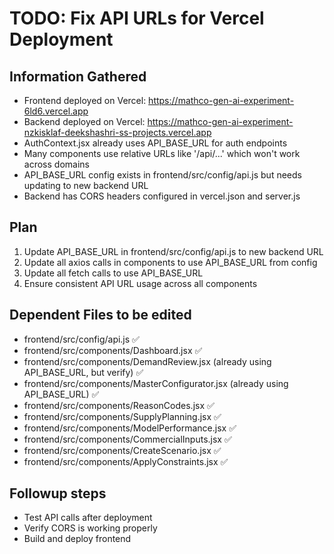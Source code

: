 # TODO: Fix API URLs for Vercel Deployment

## Information Gathered
- Frontend deployed on Vercel: https://mathco-gen-ai-experiment-6ld6.vercel.app
- Backend deployed on Vercel: https://mathco-gen-ai-experiment-nzkisklaf-deekshashri-ss-projects.vercel.app
- AuthContext.jsx already uses API_BASE_URL for auth endpoints
- Many components use relative URLs like '/api/...' which won't work across domains
- API_BASE_URL config exists in frontend/src/config/api.js but needs updating to new backend URL
- Backend has CORS headers configured in vercel.json and server.js

## Plan
1. Update API_BASE_URL in frontend/src/config/api.js to new backend URL
2. Update all axios calls in components to use API_BASE_URL from config
3. Update all fetch calls to use API_BASE_URL
4. Ensure consistent API URL usage across all components

## Dependent Files to be edited
- frontend/src/config/api.js ✅
- frontend/src/components/Dashboard.jsx ✅
- frontend/src/components/DemandReview.jsx (already using API_BASE_URL, but verify) ✅
- frontend/src/components/MasterConfigurator.jsx (already using API_BASE_URL) ✅
- frontend/src/components/ReasonCodes.jsx ✅
- frontend/src/components/SupplyPlanning.jsx ✅
- frontend/src/components/ModelPerformance.jsx ✅
- frontend/src/components/CommercialInputs.jsx ✅
- frontend/src/components/CreateScenario.jsx ✅
- frontend/src/components/ApplyConstraints.jsx ✅

## Followup steps
- Test API calls after deployment
- Verify CORS is working properly
- Build and deploy frontend
